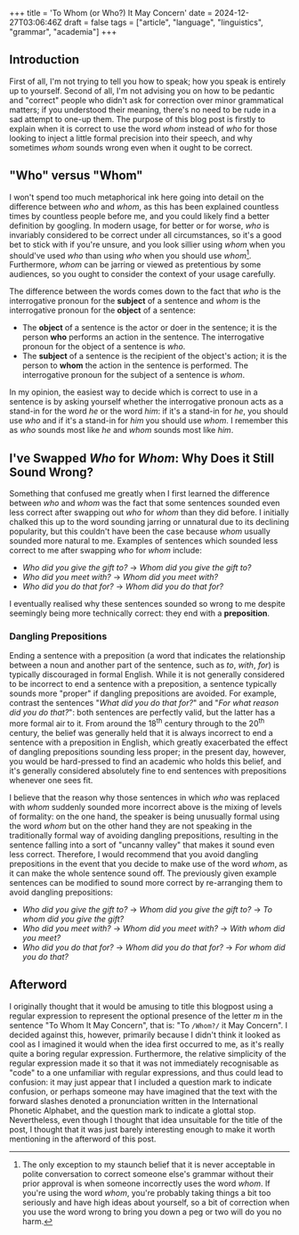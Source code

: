 +++
title = 'To Whom (or Who?) It May Concern'
date = 2024-12-27T03:06:46Z
draft = false
tags = ["article", "language", "linguistics", "grammar", "academia"]
+++

## Introduction
First of all, I'm not trying to tell you how to speak; how you speak is entirely up to yourself.
Second of all, I'm not advising you on how to be pedantic and "correct" people who didn't ask for correction over minor grammatical matters;
if you understood their meaning, there's no need to be rude in a sad attempt to one-up them.
The purpose of this blog post is firstly to explain when it is correct to use the word *whom* instead of *who* for those looking to inject a little formal precision into their speech, and why sometimes *whom* sounds wrong even when it ought to be correct.

## "Who" versus "Whom"
I won't spend too much metaphorical ink here going into detail on the difference between *who* and *whom*, as this has been explained countless times by countless people before me, and you could likely find a better definition by googling. 
In modern usage, for better or for worse, *who* is invariably considered to be correct under all circumstances, so it's a good bet to stick with if you're unsure, and you look sillier using *whom* when you should've used *who* than using *who* when you should use *whom*[^*].
Furthermore, *whom* can be jarring or viewed as pretentious by some audiences, so you ought to consider the context of your usage carefully.

The difference between the words comes down to the fact that *who* is the interrogative pronoun for the **subject** of a sentence and *whom* is the interrogative pronoun for the **object** of a sentence:
- The **object** of a sentence is the actor or doer in the sentence; it is the person **who** performs an action in the sentence. The interrogative pronoun for the object of a sentence is *who*.
- The **subject** of a sentence is the recipient of the object's action; it is the person to **whom** the action in the sentence is performed. The interrogative pronoun for the subject of a sentence is *whom*.

In my opinion, the easiest way to decide which is correct to use in a sentence is by asking yourself whether the interrogative pronoun acts as a stand-in for the word *he* or the word *him*: if it's a stand-in for *he*, you should use *who* and if it's a stand-in for *him* you should use *whom*.
I remember this as *who* sounds most like *he* and *whom* sounds most like *him*.

## I've Swapped *Who* for *Whom*: Why Does it Still Sound Wrong?
Something that confused me greatly when I first learned the difference between *who* and *whom* was the fact that some sentences sounded even less correct after swapping out *who* for *whom* than they did before.
I initially chalked this up to the word sounding jarring or unnatural due to its declining popularity, but this couldn't have been the case because *whom* usually sounded more natural to me.
Examples of sentences which sounded less correct to me after swapping *who* for *whom* include:
- *Who did you give the gift to?* → *Whom did you give the gift to?*
- *Who did you meet with?* → *Whom did you meet with?*
- *Who did you do that for?* → *Whom did you do that for?*

I eventually realised why these sentences sounded so wrong to me despite seemingly being more technically correct: they end with a **preposition**.

### Dangling Prepositions
Ending a sentence with a preposition (a word that indicates the relationship between a noun and another part of the sentence, such as *to*, *with*, *for*) is typically discouraged in formal English.
While it is not generally considered to be incorrect to end a sentence with a preposition, a sentence typically sounds more "proper" if dangling prepositions are avoided.
For example, contrast the sentences "*What did you do that for?*" and "*For what reason did you do that?*": both sentences are perfectly valid, but the latter has a more formal air to it.
From around the 18<sup>th</sup> century through to the 20<sup>th</sup> century, the belief was generally held that it is always incorrect to end a sentence with a preposition in English, which greatly exacerbated the effect of dangling prepositions sounding less proper;
in the present day, however, you would be hard-pressed to find an academic who holds this belief, and it's generally considered absolutely fine to end sentences with prepositions whenever one sees fit.

I believe that the reason why those sentences in which *who* was replaced with *whom* suddenly sounded more incorrect above is the mixing of levels of formality: on the one hand, the speaker is being unusually formal using the word *whom* but on the other hand they are not speaking in the traditionally formal way of avoiding dangling prepositions, resulting in the sentence falling into a sort of "uncanny valley" that makes it sound even less correct.
Therefore, I would recommend that you avoid dangling prepositions in the event that you decide to make use of the word *whom*, as it can make the whole sentence sound off.
The previously given example sentences can be modified to sound more correct by re-arranging them to avoid dangling prepositions:
- *Who did you give the gift to?* → *Whom did you give the gift to?* → *To whom did you give the gift?*
- *Who did you meet with?* → *Whom did you meet with?* → *With whom did you meet?*
- *Who did you do that for?* → *Whom did you do that for?* → *For whom did you do that?*



## Afterword
I originally thought that it would be amusing to title this blogpost using a regular expression to represent the optional presence of the letter *m* in the sentence "To Whom It May Concern", that is: "To `/Whom?/` it May Concern".
I decided against this, however, primarily because I didn't think it looked as cool as I imagined it would when the idea first occurred to me, as it's really quite a boring regular expression.
Furthermore, the relative simplicity of the regular expression made it so that it was not immediately recognisable as "code" to a one unfamiliar with regular expressions, and thus could lead to confusion: it may just appear that I included a question mark to indicate confusion, or perhaps someone may have imagined that the text with the forward slashes denoted a pronunciation written in the International Phonetic Alphabet, and the question mark to indicate a glottal stop.
Nevertheless, even though I thought that idea unsuitable for the title of the post, I thought that it was just barely interesting enough to make it worth mentioning in the afterword of this post.

[^*]: The only exception to my staunch belief that it is never acceptable in polite conversation to correct someone else's grammar without their prior approval is when someone incorrectly uses the word *whom*. If you're using the word *whom*, you're probably taking things a bit too seriously and have high ideas about yourself, so a bit of correction when you use the word wrong to bring you down a peg or two will do you no harm.
